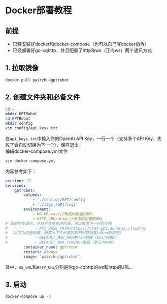 # Docker部署教程
## 前提
- 已经安装好docker和docker-compose（也可以自己写docker指令）
- 已经部署好go-cqhttp，并且配置了http和ws（正向ws）两个通讯方式
## 1. 拉取镜像
```bash
docker pull pairzhu/gptrobot
```
## 2. 创建文件夹和必备文件
```bash
cd ~
mkdir GPTRobot
cd GPTRobot
mkdir config
vim config/api_keys.txt
```
在`api_keys.txt`中输入你的OpenAI API Key，一行一个（支持多个API Key，失败了会自动切换为下一个），保存退出。  
编辑docker-compose.yml文件
```bash
vim docker-compose.yml
```
内容参考如下：
```yaml
version: '2'
services:
    gptrobot:
        volumes:
            - './config:/GPT/config'
            - './logs:/GPT/logs'
        environment:
            - WS_URL=ws://改成你配置的URL
            - HTTP_URL=http://改成你配置的URL
# 如果你在国内，并且不方便使用代理，可以取消下一行的注释
#            - API_BASE_PATH=https://chat-gpt.aurorax.cloud/v1
# （以下为可选配置，配置上下文长度限制和回答消耗token数限制）
#            - DEFAULT_MAX_PROMPTS=整数（默认为600）
#            - DEFAULT_MAX_TOKENS=整数（默认为400）
        container_name: gptrobot
        restart: always
        image: 'pairzhu/gptrobot'
```
其中，`WS_URL`和`HTTP_URL`分别是你go-cqhttp的ws和http的URL。
## 3. 启动
```bash
docker-compose up -d
```
